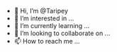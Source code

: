 - 👋 Hi, I’m @Taripey
- 👀 I’m interested in ...
- 🌱 I’m currently learning ...
- 💞️ I’m looking to collaborate on ...
- 📫 How to reach me ...

<!---
Taripey/Taripey is a ✨ special ✨ repository because its `README.md` (this file) appears on your GitHub profile.
You can click the Preview link to take a look at your changes.
--->
